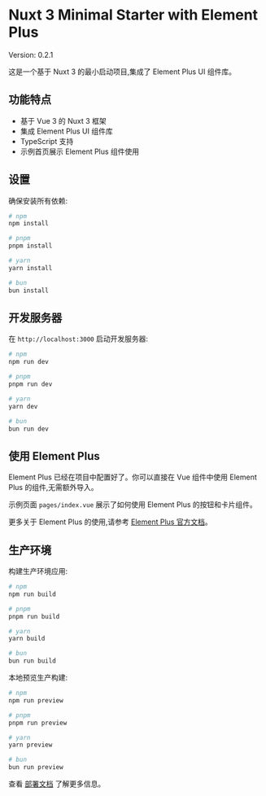 # Nuxt 3 Minimal Starter with Element Plus

Version: 0.2.1

这是一个基于 Nuxt 3 的最小启动项目,集成了 Element Plus UI 组件库。

## 功能特点

- 基于 Vue 3 的 Nuxt 3 框架
- 集成 Element Plus UI 组件库
- TypeScript 支持
- 示例首页展示 Element Plus 组件使用

## 设置

确保安装所有依赖:

```bash
# npm
npm install

# pnpm
pnpm install

# yarn
yarn install

# bun
bun install
```

## 开发服务器

在 `http://localhost:3000` 启动开发服务器:

```bash
# npm
npm run dev

# pnpm
pnpm run dev

# yarn
yarn dev

# bun
bun run dev
```

## 使用 Element Plus

Element Plus 已经在项目中配置好了。你可以直接在 Vue 组件中使用 Element Plus 的组件,无需额外导入。

示例页面 `pages/index.vue` 展示了如何使用 Element Plus 的按钮和卡片组件。

更多关于 Element Plus 的使用,请参考 [Element Plus 官方文档](https://element-plus.org/zh-CN/)。

## 生产环境

构建生产环境应用:

```bash
# npm
npm run build

# pnpm
pnpm run build

# yarn
yarn build

# bun
bun run build
```

本地预览生产构建:

```bash
# npm
npm run preview

# pnpm
pnpm run preview

# yarn
yarn preview

# bun
bun run preview
```

查看 [部署文档](https://nuxt.com/docs/getting-started/deployment) 了解更多信息。

